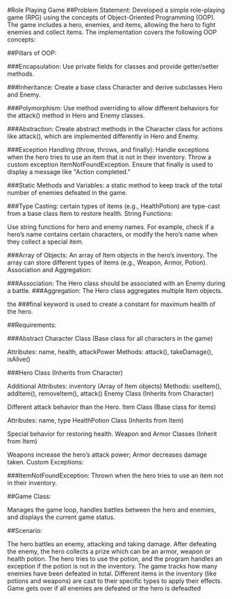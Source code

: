 #Role Playing Game
##Problem Statement: 
Developed a simple role-playing game (RPG) using the concepts of Object-Oriented Programming (OOP). The game includes a hero, enemies, and items, allowing the hero to fight enemies and collect items. The implementation covers the following OOP concepts:

##Pillars of OOP:

###Encapsulation: 
Use private fields for classes and provide getter/setter methods.

###Inheritance: 
Create a base class Character and derive subclasses Hero and Enemy.

###Polymorphism: 
Use method overriding to allow different behaviors for the attack() method in Hero and Enemy classes.

###Abstraction: 
Create abstract methods in the Character class for actions like attack(), which are implemented differently in Hero and Enemy.

###Exception Handling (throw, throws, and finally):
Handle exceptions when the hero tries to use an item that is not in their inventory. Throw a custom exception ItemNotFoundException. Ensure that finally is used to display a message like "Action completed."

###Static Methods and Variables:
a static method to keep track of the total number of enemies defeated in the game.

###Type Casting:
certain types of items (e.g., HealthPotion) are type-cast from a base class Item to restore health.
String Functions:

Use string functions for hero and enemy names. For example, check if a hero’s name contains certain characters, or modify the hero’s name when they collect a special item.

###Array of Objects:
An array of Item objects in the hero’s inventory. The array can store different types of items (e.g., Weapon, Armor, Potion).
Association and Aggregation:

###Association: 
The Hero class should be associated with an Enemy during a battle.
###Aggregation: 
The Hero class aggregates multiple Item objects.


the ###final keyword is used to create a constant for maximum health of the hero.

##Requirements:

###Abstract Character Class (Base class for all characters in the game)

Attributes: name, health, attackPower
Methods: attack(), takeDamage(), isAlive()

###Hero Class (Inherits from Character)

Additional Attributes: inventory (Array of Item objects)
Methods: useItem(), addItem(), removeItem(), attack()
Enemy Class (Inherits from Character)

Different attack behavior than the Hero.
Item Class (Base class for items)

Attributes: name, type
HealthPotion Class (Inherits from Item)

Special behavior for restoring health.
Weapon and Armor Classes (Inherit from Item)

Weapons increase the hero’s attack power; Armor decreases damage taken.
Custom Exceptions:

###ItemNotFoundException: 
Thrown when the hero tries to use an item not in their inventory.

##Game Class:

Manages the game loop, handles battles between the hero and enemies, and displays the current game status.

##Scenario:

The hero battles an enemy, attacking and taking damage.
After defeating the enemy, the hero collects a prize which can be an armor, weapon or health potion.
The hero tries to use the potion, and the program handles an exception if the potion is not in the inventory.
The game tracks how many enemies have been defeated in total.
Different items in the inventory (like potions and weapons) are cast to their specific types to apply their effects.
Game gets over if all enemies are defeated or the hero is defeadted 